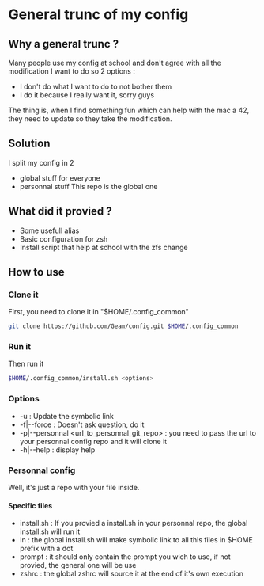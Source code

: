 # General trunc of my config

## Why a general trunc ?
Many people use my config at school and don't agree with all the modification I
want to do so 2 options :
- I don't do what I want to do to not bother them
- I do it because I really want it, sorry guys

The thing is, when I find something fun which can help with the mac a 42, they
need to update so they take the modification.

## Solution
I split my config in 2
- global stuff for everyone
- personnal stuff
This repo is the global one

## What did it provied ?
- Some usefull alias
- Basic configuration for zsh
- Install script that help at school with the zfs change

## How to use
### Clone it
First, you need to clone it in "$HOME/.config_common"
```bash
git clone https://github.com/Geam/config.git $HOME/.config_common
```
### Run it
Then run it
```bash
$HOME/.config_common/install.sh <options>
```
### Options
- -u : Update the symbolic link
- -f|--force : Doesn't ask question, do it
- -p|--personnal <url_to_personnal_git_repo> : you need to pass the url to your
  personnal config repo and it will clone it
- -h|--help : display help

### Personnal config
Well, it's just a repo with your file inside.
#### Specific files
- install.sh : If you provied a install.sh in your personnal repo, the global
  install.sh will run it
- ln : the global install.sh will make symbolic link to all this files in $HOME
  prefix with a dot
- prompt : it should only contain the prompt you wich to use, if not provied,
  the general one will be use
- zshrc : the global zshrc will source it at the end of it's own execution
